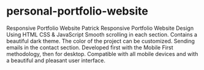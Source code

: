 # personal-portfolio-website
Responsive Portfolio Website Patrick
Responsive Portfolio Website Design Using HTML CSS & JavaScript
Smooth scrolling in each section.
Contains a beautiful dark theme.
The color of the project can be customized.
Sending emails in the contact section.
Developed first with the Mobile First methodology, then for desktop.
Compatible with all mobile devices and with a beautiful and pleasant user interface.
